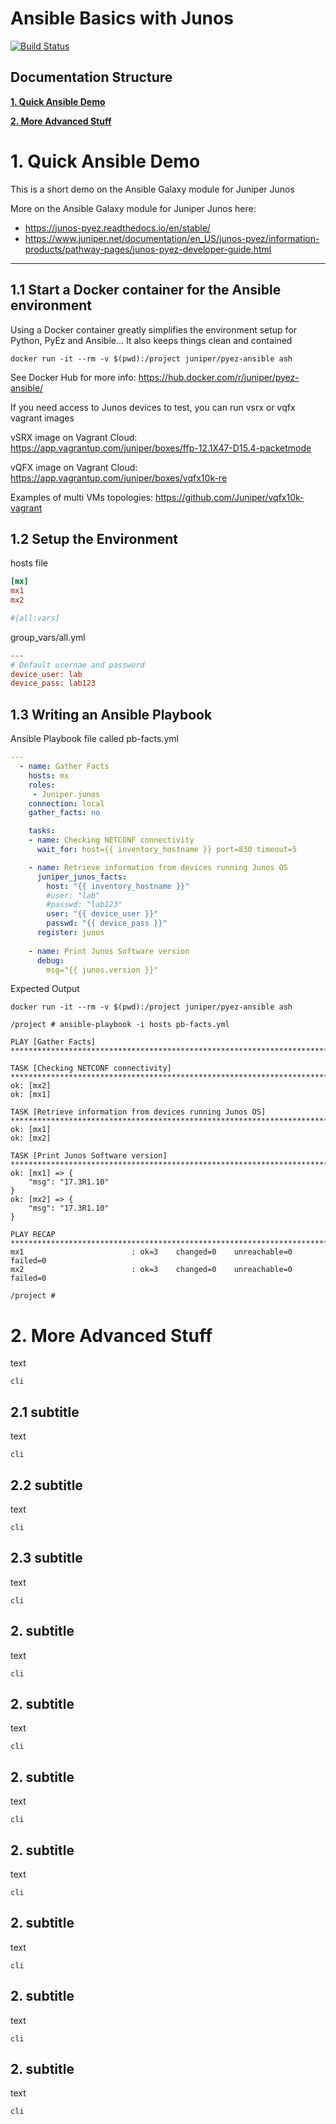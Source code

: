 # Ansible Basics with Junos

[![Build Status](https://travis-ci.org/tplisson/ansible-basics.svg?branch=master)](https://travis-ci.org/tplisson/ansible-basics)

## Documentation Structure

[**1. Quick Ansible Demo**](README.md#1.-Quick-Ansible-Demo)

[**2. More Advanced Stuff**](README.md#2.-More-Advanced-Stuff)


# 1. Quick Ansible Demo
This is a short demo on the Ansible Galaxy module for Juniper Junos

More on the Ansible Galaxy module for Juniper Junos here:
 - https://junos-pyez.readthedocs.io/en/stable/
 - https://www.juniper.net/documentation/en_US/junos-pyez/information-products/pathway-pages/junos-pyez-developer-guide.html


---
## 1.1 Start a Docker container for the Ansible environment
Using a Docker container greatly simplifies the environment setup for Python, PyEz and Ansible... It also keeps things clean and contained

```
docker run -it --rm -v $(pwd):/project juniper/pyez-ansible ash
```
See Docker Hub for more info: 
https://hub.docker.com/r/juniper/pyez-ansible/

If you need access to Junos devices to test, you can run vsrx or vqfx vagrant images

vSRX image on Vagrant Cloud:
https://app.vagrantup.com/juniper/boxes/ffp-12.1X47-D15.4-packetmode

vQFX image on Vagrant Cloud:
https://app.vagrantup.com/juniper/boxes/vqfx10k-re

Examples of multi VMs topologies:
https://github.com/Juniper/vqfx10k-vagrant



## 1.2 Setup the Environment

hosts file
```ini
[mx]
mx1
mx2

#[all:vars]
```

group_vars/all.yml
```ini
---
# Default usernae and password
device_user: lab
device_pass: lab123
```

## 1.3 Writing an Ansible Playbook

Ansible Playbook file called pb-facts.yml
```yaml
---
  - name: Gather Facts
    hosts: mx
    roles:
     - Juniper.junos
    connection: local
    gather_facts: no

    tasks:
    - name: Checking NETCONF connectivity
      wait_for: host={{ inventory_hostname }} port=830 timeout=5

    - name: Retrieve information from devices running Junos OS
      juniper_junos_facts:
        host: "{{ inventory_hostname }}"
        #user: "lab"
        #passwd: "lab123"
        user: "{{ device_user }}"
        passwd: "{{ device_pass }}"
      register: junos
    
    - name: Print Junos Software version
      debug: 
        msg="{{ junos.version }}"
```
Expected Output
```
docker run -it --rm -v $(pwd):/project juniper/pyez-ansible ash

/project # ansible-playbook -i hosts pb-facts.yml

PLAY [Gather Facts] *************************************************************************************************************************************************

TASK [Checking NETCONF connectivity] ********************************************************************************************************************************
ok: [mx2]
ok: [mx1]

TASK [Retrieve information from devices running Junos OS] ***********************************************************************************************************
ok: [mx1]
ok: [mx2]

TASK [Print Junos Software version] *********************************************************************************************************************************
ok: [mx1] => {
    "msg": "17.3R1.10"
}
ok: [mx2] => {
    "msg": "17.3R1.10"
}

PLAY RECAP **********************************************************************************************************************************************************
mx1                        : ok=3    changed=0    unreachable=0    failed=0
mx2                        : ok=3    changed=0    unreachable=0    failed=0

/project # 
```


# 2. More Advanced Stuff
text

```
cli
```
## 2.1 subtitle
text

```
cli
```
## 2.2 subtitle
text

```
cli
```
## 2.3 subtitle
text

```
cli
```
## 2. subtitle
text

```
cli
```
## 2. subtitle
text

```
cli
```
## 2. subtitle
text

```
cli
```
## 2. subtitle
text

```
cli
```
## 2. subtitle
text

```
cli
```
## 2. subtitle
text

```
cli
```
## 2. subtitle
text

```
cli
```
